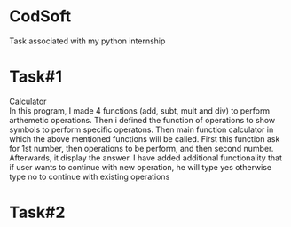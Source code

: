 # CodSoft
Task associated with my python internship
# Task#1 
Calculator<br>
In this program, I made 4 functions (add, subt, mult and div) to perform arthemetic operations. Then i defined the function of operations to show symbols to perform specific operatons. Then main function calculator in which the above mentioned functions will be called. First this function ask for 1st number, then operations to be perform, and then second number. Afterwards, it display the answer. I have added additional functionality that if user wants to continue with new operation, he will type yes otherwise type no to continue with existing operations 

# Task#2

